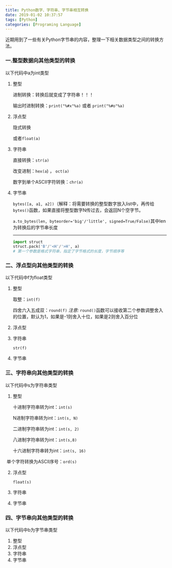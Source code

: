 ```yaml
---
title: Python数字、字符串、字节串相互转换
date: 2019-01-02 10:37:57
tags: [Python]
categories: [Programing Language]
---
```

近期用到了一些有关Python字节串的内容，整理一下相关数据类型之间的转换方法。
### 一.整型数据向其他类型的转换

以下代码中a为int类型

1. 整型

   进制转换：转换后就变成了字符串！！！

   输出时进制转换：`print("%#x"%a)`  或者 `print("%#o"%a)`

2. 浮点型

   隐式转换

   或者`float(a)`

3. 字符串

   直接转换：`str(a)`

   改变进制：`hex(a`) ， `oct(a)`

   数字到单个ASCII字符转换：`chr(a)`

4. 字节串

   `bytes([a, a1, a2])`（解释：将需要转换的整型数字放入list中，再传给`bytes()`函数，如果直接将整型数字N传过去，会返回N个空字节。

   `a.to_bytes(len, byteorder='big'/'little', signed=True/False)`其中len为转换后的字节串长度

   ---

   ```Python
   import struct
   struct.pack('B'/'<H'/'>H', a)
   # 第一个参数是格式字符串，指定了字节格式的长度，字节顺序等
   ```


### 二、浮点型向其他类型的转换

以下代码中f为float类型

1. 整型

   取整：`int(f)`

   四舍六入五成双：`round(f)` *注意:* `round()`函数可以接收第二个参数调整舍入的位置，默认为1，如果是-1则舍入十位，如果是2则舍入百分位

2. 浮点型

3. 字符串

   `str(f)`

4. 字节串


### 三、字符串向其他类型的转换

以下代码中s为字符串类型

1. 整型

   十进制字符串转为int：`int(s)`

   N进制字符串转为int：`int(s, N)`

   二进制字符串转为int：`int(s, 2)`

   八进制字符串转为int：`int(s,8)`

   十六进制字符串转为int：`int(s, 16)`

​	单个字符转换为ASCII序号：`ord(s)`

2. 浮点型

   `float(s)`

3. 字符串


4. 字节串


### 四、字节串向其他类型的转换

以下代码中b为字节串类型

1. 整型
2. 浮点型
3. 字符串
4. 字节串